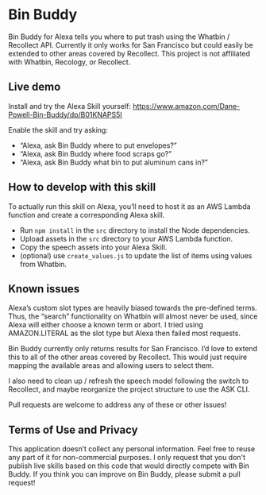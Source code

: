 # Bin Buddy
Bin Buddy for Alexa tells you where to put trash using the Whatbin / Recollect API. Currently it only works for San Francisco but could easily be extended to other areas covered by Recollect. This project is not affiliated with Whatbin, Recology, or Recollect.

## Live demo
Install and try the Alexa Skill yourself: https://www.amazon.com/Dane-Powell-Bin-Buddy/dp/B01KNAPS5I

Enable the skill and try asking:

- “Alexa, ask Bin Buddy where to put envelopes?”
- “Alexa, ask Bin Buddy where food scraps go?”
- “Alexa, ask Bin Buddy what bin to put aluminum cans in?”

## How to develop with this skill
To actually run this skill on Alexa, you’ll need to host it as an AWS Lambda function and create a corresponding Alexa skill.

- Run `npm install` in the `src` directory to install the Node dependencies.
- Upload assets in the `src` directory to your AWS Lambda function.
- Copy the speech assets into your Alexa Skill.
- (optional) use `create_values.js` to update the list of items using values from Whatbin.

## Known issues
Alexa’s custom slot types are heavily biased towards the pre-defined terms. Thus, the “search” functionality on Whatbin will almost never be used, since Alexa will either choose a known term or abort. I tried using AMAZON.LITERAL as the slot type but Alexa then failed most requests.

Bin Buddy currently only returns results for San Francisco. I’d love to extend this to all of the other areas covered by Recollect. This would just require mapping the available areas and allowing users to select them.

I also need to clean up / refresh the speech model following the switch to Recollect, and maybe reorganize the project structure to use the ASK CLI.

Pull requests are welcome to address any of these or other issues!

## Terms of Use and Privacy
This application doesn’t collect any personal information. Feel free to reuse any part of it for non-commercial purposes. I only request that you don't publish live skills based on this code that would directly compete with Bin Buddy. If you think you can improve on Bin Buddy, please submit a pull request!
